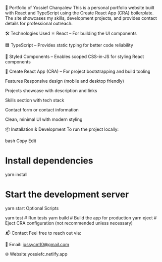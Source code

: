 💼  Portfolio of Yossief Chanyalew
This is a personal portfolio website built with React and TypeScript using the Create React App (CRA) boilerplate. The site showcases my skills, development projects, and provides contact details for professional outreach.

🛠️ Technologies Used
⚛ React – For building the UI components

🟦 TypeScript – Provides static typing for better code reliability

💅 Styled Components – Enables scoped CSS-in-JS for styling React components

🧱 Create React App (CRA) – For project bootstrapping and build tooling

 Features
Responsive design (mobile and desktop friendly)

Projects showcase with description and links

Skills section with tech stack

Contact form or contact information

Clean, minimal UI with modern styling

📦 Installation & Development
To run the project locally:

bash
Copy
Edit
# Install dependencies
yarn install

# Start the development server
yarn start
Optional Scripts

yarn test       # Run tests
yarn build      # Build the app for production
yarn eject      # Eject CRA configuration (not recommended unless necessary)

📬 Contact
Feel free to reach out via:

📧 Email: jossycm10@gmail.com
 
🌐 Website:yossiefc.netlify.app